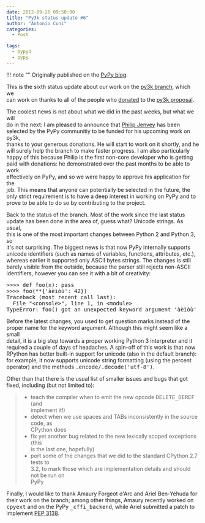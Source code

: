 ```yaml
---
date: 2012-09-26 09:50:00
title: "Py3k status update #6"
author: "Antonio Cuni"
categories:
  - Post

tags:
  - pypy3
  - pypy
---
```


!!! note ""
    Originally published on the [PyPy blog](https://pypy.org/posts/2012/09/py3k-status-update-6-4049281716377789914.html).


<html><body><p>This is the sixth status update about our work on the <a class="reference external" href="https://foss.heptapod.net/pypy/pypy/-/tree/branch/py3k">py3k branch</a>, which we<br>
can work on thanks to all of the people who <a class="reference external" href="/posts/2012/01/py3k-and-numpy-first-stage-thanks-to-3008917396290059758.html">donated</a> to the <a class="reference external" href="https://pypy.org/py3donate.html">py3k proposal</a>.
</p>
<!-- more -->
<p>The coolest news is not about what we did in the past weeks, but what we will<br>
do in the next: I am pleased to announce that <a class="reference external" href="https://twitter.com/pjenvey">Philip Jenvey</a> has been<br>
selected by the PyPy communitiy to be funded for his upcoming work on py3k,<br>
thanks to your generous donations. He will start to work on it shortly, and he<br>
will surely help the branch to make faster progress.  I am also particularly<br>
happy of this because Philip is the first non-core developer who is getting<br>
paid with donations: he demonstrated over the past months to be able to work<br>
effectively on PyPy, and so we were happy to approve his application for the<br>
job.  This means that anyone can potentially be selected in the future, the<br>
only strict requirement is to have a deep interest in working on PyPy and to<br>
prove to be able to do so by contributing to the project.</p><p>Back to the status of the branch. Most of the work since the last status<br>
update has been done in the area of, guess what? Unicode strings. As usual,<br>
this is one of the most important changes between Python 2 and Python 3, so<br>
it's not surprising.  The biggest news is that now PyPy internally supports<br>
unicode identifiers (such as names of variables, functions, attributes, etc.),<br>
whereas earlier it supported only ASCII bytes strings.  The changes is still<br>
barely visible from the outside, because the parser still rejects non-ASCII<br>
identifiers, however you can see it with a bit of creativity:</p><pre class="literal-block">&gt;&gt;&gt;&gt; def foo(x): pass
&gt;&gt;&gt;&gt; foo(**{'àèìòù': 42})
Traceback (most recent call last):
  File "&lt;console&gt;", line 1, in &lt;module&gt;
TypeError: foo() got an unexpected keyword argument 'àèìòù'
</pre><p>Before the latest changes, you used to get question marks instead of the<br>
proper name for the keyword argument.  Although this might seem like a small<br>
detail, it is a big step towards a proper working Python 3 interpreter and it<br>
required a couple of days of headaches.  A spin-off of this work is that now<br>
RPython has better built-in support for unicode (also in the default branch):<br>
for example, it now supports unicode string formatting (using the percent<br>
operator) and the methods <tt class="docutils literal"><span class="pre">.encode/.decode('utf-8')</span></tt>.</p><p>Other than that there is the usual list of smaller issues and bugs that got<br>
fixed, including (but not limited to):</p><blockquote><ul class="simple"><li>teach the compiler when to emit the new opcode <tt class="docutils literal">DELETE_DEREF</tt> (and<br>
implement it!)</li>
<li>detect when we use spaces and TABs inconsistently in the source code, as<br>
CPython does</li>
<li>fix yet another bug related to the new lexically scoped exceptions (this<br>
is the last one, hopefully)</li>
<li>port some of the changes that we did to the standard CPython 2.7 tests to<br>
3.2, to mark those which are implementation details and should not be run on<br>
PyPy</li>
</ul></blockquote><p>Finally, I would like to thank Amaury Forgeot d'Arc and Ariel Ben-Yehuda for<br>
their work on the branch; among other things, Amaury recently worked on<br>
<tt class="docutils literal">cpyext</tt> and on the PyPy <tt class="docutils literal">_cffi_backend</tt>, while Ariel submitted a patch to<br>
implement <a class="reference external" href="https://www.python.org/dev/peps/pep-3138/">PEP 3138</a>.</p></body></html>